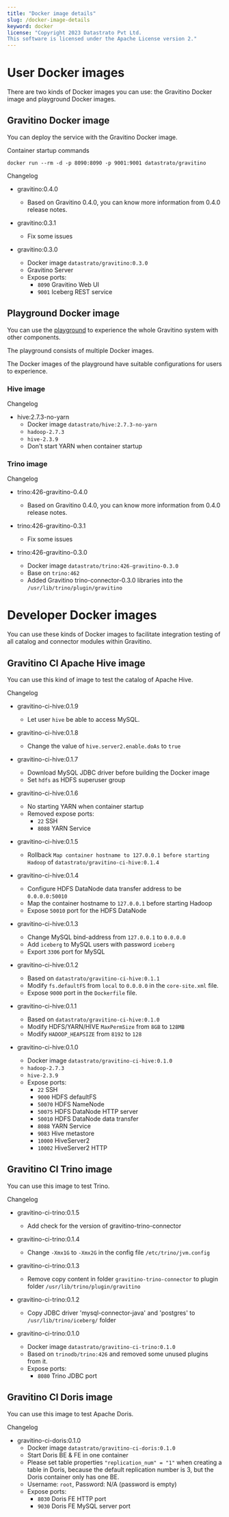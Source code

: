 ```yaml
---
title: "Docker image details"
slug: /docker-image-details
keyword: docker
license: "Copyright 2023 Datastrato Pvt Ltd.
This software is licensed under the Apache License version 2."
---
```


# User Docker images

There are two kinds of Docker images you can use: the Gravitino Docker image and playground Docker images.

## Gravitino Docker image

You can deploy the service with the Gravitino Docker image.

Container startup commands

```shell
docker run --rm -d -p 8090:8090 -p 9001:9001 datastrato/gravitino
```

Changelog

- gravitino:0.4.0
  - Based on Gravitino 0.4.0, you can know more information from 0.4.0 release notes.


- gravitino:0.3.1
  - Fix some issues


- gravitino:0.3.0
  - Docker image `datastrato/gravitino:0.3.0`
  - Gravitino Server
  - Expose ports:
    - `8090` Gravitino Web UI
    - `9001` Iceberg REST service

## Playground Docker image

You can use the [playground](https://github.com/datastrato/gravitino-playground) to experience the whole Gravitino system with other components.

The playground consists of multiple Docker images.

The Docker images of the playground have suitable configurations for users to experience.

### Hive image

Changelog

- hive:2.7.3-no-yarn
  - Docker image `datastrato/hive:2.7.3-no-yarn`
  - `hadoop-2.7.3`
  - `hive-2.3.9`
  - Don't start YARN when container startup

### Trino image

Changelog

- trino:426-gravitino-0.4.0
  - Based on Gravitino 0.4.0, you can know more information from 0.4.0 release notes.


- trino:426-gravitino-0.3.1
  - Fix some issues


- trino:426-gravitino-0.3.0
  - Docker image `datastrato/trino:426-gravitino-0.3.0`
  - Base on `trino:462`
  - Added Gravitino trino-connector-0.3.0 libraries into the `/usr/lib/trino/plugin/gravitino`

# Developer Docker images

You can use these kinds of Docker images to facilitate integration testing of all catalog and connector modules within Gravitino.

## Gravitino CI Apache Hive image

You can use this kind of image to test the catalog of Apache Hive.

Changelog

- gravitino-ci-hive:0.1.9
  - Let user `hive` be able to access MySQL.

- gravitino-ci-hive:0.1.8
  - Change the value of `hive.server2.enable.doAs` to `true`

- gravitino-ci-hive:0.1.7
  - Download MySQL JDBC driver before building the Docker image
  - Set `hdfs` as HDFS superuser group

- gravitino-ci-hive:0.1.6
  - No starting YARN when container startup
  - Removed expose ports:
    - `22` SSH
    - `8088` YARN Service

- gravitino-ci-hive:0.1.5
  - Rollback `Map container hostname to 127.0.0.1 before starting Hadoop` of `datastrato/gravitino-ci-hive:0.1.4`

- gravitino-ci-hive:0.1.4
  - Configure HDFS DataNode data transfer address to be `0.0.0.0:50010`
  - Map the container hostname to `127.0.0.1` before starting Hadoop
  - Expose `50010` port for the HDFS DataNode

- gravitino-ci-hive:0.1.3
  - Change MySQL bind-address from `127.0.0.1` to `0.0.0.0`
  - Add `iceberg` to MySQL users with password `iceberg`
  - Export `3306` port for MySQL

- gravitino-ci-hive:0.1.2
  - Based on `datastrato/gravitino-ci-hive:0.1.1`
  - Modify `fs.defaultFS` from `local` to `0.0.0.0` in the `core-site.xml` file.
  - Expose `9000` port in the `Dockerfile` file.

- gravitino-ci-hive:0.1.1
  - Based on `datastrato/gravitino-ci-hive:0.1.0`
  - Modify HDFS/YARN/HIVE `MaxPermSize` from `8GB` to `128MB`
  - Modify `HADOOP_HEAPSIZE` from `8192` to `128`

- gravitino-ci-hive:0.1.0
  - Docker image `datastrato/gravitino-ci-hive:0.1.0`
  - `hadoop-2.7.3`
  - `hive-2.3.9`
  - Expose ports:
    - `22` SSH
    - `9000` HDFS defaultFS
    - `50070` HDFS NameNode
    - `50075` HDFS DataNode HTTP server
    - `50010` HDFS DataNode data transfer
    - `8088` YARN Service
    - `9083` Hive metastore
    - `10000` HiveServer2
    - `10002` HiveServer2 HTTP

## Gravitino CI Trino image

You can use this image to test Trino.

Changelog

- gravitino-ci-trino:0.1.5
  - Add check for the version of gravitino-trino-connector

- gravitino-ci-trino:0.1.4
  - Change `-Xmx1G` to `-Xmx2G` in the config file `/etc/trino/jvm.config`

- gravitino-ci-trino:0.1.3
  - Remove copy content in folder `gravitino-trino-connector` to plugin folder `/usr/lib/trino/plugin/gravitino`

- gravitino-ci-trino:0.1.2
  - Copy JDBC driver 'mysql-connector-java' and 'postgres' to `/usr/lib/trino/iceberg/` folder

- gravitino-ci-trino:0.1.0
  - Docker image `datastrato/gravitino-ci-trino:0.1.0`
  - Based on `trinodb/trino:426` and removed some unused plugins from it.
  - Expose ports:
    - `8080` Trino JDBC port

## Gravitino CI Doris image

You can use this image to test Apache Doris.

Changelog

- gravitino-ci-doris:0.1.0
    - Docker image `datastrato/gravitino-ci-doris:0.1.0`
    - Start Doris BE & FE in one container
    - Please set table properties `"replication_num" = "1"` when creating a table in Doris, because the default replication number is 3, but the Doris container only has one BE.
    - Username: `root`, Password: N/A (password is empty)
    - Expose ports:
        - `8030` Doris FE HTTP port
        - `9030` Doris FE MySQL server port
